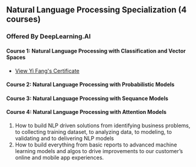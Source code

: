 ## Natural Language Processing Specialization (4 courses)
### Offered By DeepLearning.AI

#### Course 1: Natural Language Processing with Classification and Vector Spaces
* [View Yi Fang's Certificate](https://coursera.org/share/a1f798a914ceb798a55e2a9093de0372)
#### Course 2: Natural Language Processing with Probabilistic Models
#### Course 3: Natural Language Processing with Sequance Models
#### Course 4: Natural Language Processing with Attention Models 

1. How to build NLP driven solutions from identifying business problems, to collecting training dataset, to analyzing data, to modeling, to validating and to delivering NLP models
2. How to build everything from basic reports to advanced machine learning models and algos to drive improvements to our customer’s online and mobile app experiences.
